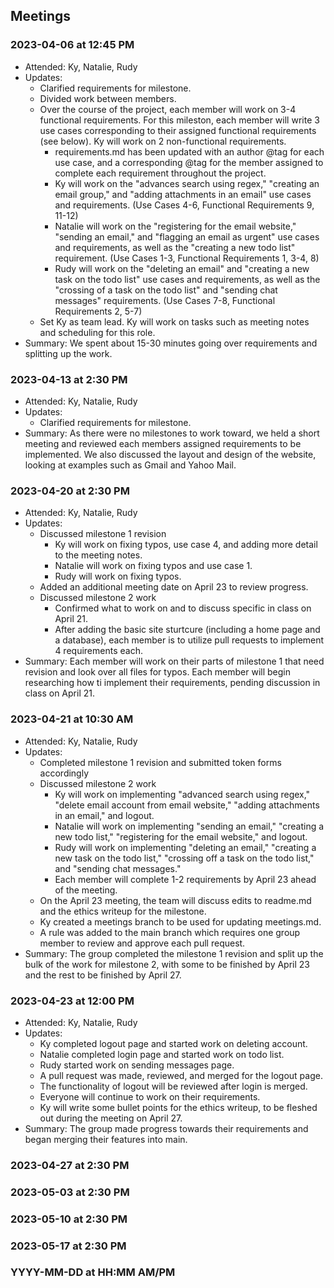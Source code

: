 ## Meetings

### 2023-04-06 at 12:45 PM
- Attended: Ky, Natalie, Rudy
- Updates:
  - Clarified requirements for milestone.
  - Divided work between members.
  - Over the course of the project, each member will work on 3-4 functional requirements. For this mileston, each member will write 3 use cases corresponding to their assigned functional requirements (see below). Ky will work on 2 non-functional requirements.
	- requirements.md has been updated with an author @tag for each use case, and a corresponding @tag for the member assigned to complete each requirement throughout the project.
    - Ky will work on the "advances search using regex," "creating an email group," and "adding attachments in an email" use cases and requirements. (Use Cases 4-6, Functional Requirements 9, 11-12)
    - Natalie will work on the "registering for the email website," "sending an email," and "flagging an email as urgent" use cases and requirements, as well as the "creating a new todo list" requirement. (Use Cases 1-3, Functional Requirements 1, 3-4, 8)
    - Rudy will work on the "deleting an email" and "creating a new task on the todo list" use cases and requirements, as well as the "crossing of a task on the todo list" and "sending chat messages" requirements. (Use Cases 7-8, Functional Requirements 2, 5-7)
  - Set Ky as team lead. Ky will work on tasks such as meeting notes and scheduling for this role.
- Summary: We spent about 15-30 minutes going over requirements and splitting up the work.

### 2023-04-13 at 2:30 PM
- Attended: Ky, Natalie, Rudy
- Updates:
  - Clarified requirements for milestone.
- Summary: As there were no milestones to work toward, we held a short meeting and reviewed each members assigned requirements to be implemented. We also discussed the layout and design of the website, looking at examples such as Gmail and Yahoo Mail.

### 2023-04-20 at 2:30 PM
- Attended: Ky, Natalie, Rudy
- Updates:
  - Discussed milestone 1 revision
	- Ky will work on fixing typos, use case 4, and adding more detail to the meeting notes.
	- Natalie will work on fixing typos and use case 1.
	- Rudy will work on fixing typos.
  - Added an additional meeting date on April 23 to review progress.
  - Discussed milestone 2 work
    - Confirmed what to work on and to discuss specific in class on April 21.
    - After adding the basic site sturtcure (including a home page and a database), each member is to utilize pull requests to implement 4 requirements each.
- Summary: Each member will work on their parts of milestone 1 that need revision and look over all files for typos. Each member will begin researching how ti implement their requirements, pending discussion in class on April 21.

### 2023-04-21 at 10:30 AM
- Attended: Ky, Natalie, Rudy
- Updates:
  - Completed milestone 1 revision and submitted token forms accordingly
  - Discussed milestone 2 work
    - Ky will work on implementing "advanced search using regex," "delete email account from email website," "adding attachments in an email," and logout.
    - Natalie will work on implementing "sending an email," "creating a new todo list," "registering for the email website," and logout.
    - Rudy will work on implementing "deleting an email," "creating a new task on the todo list," "crossing off a task on the todo list," and "sending chat messages."
    - Each member will complete 1-2 requirements by April 23 ahead of the meeting.
  - On the April 23 meeting, the team will discuss edits to readme.md and the ethics writeup for the milestone.
  - Ky created a meetings branch to be used for updating meetings.md.
  - A rule was added to the main branch which requires one group member to review and approve each pull request.
- Summary: The group completed the milestone 1 revision and split up the bulk of the work for milestone 2, with some to be finished by April 23 and the rest to be finished by April 27.

### 2023-04-23 at 12:00 PM
- Attended: Ky, Natalie, Rudy
- Updates:
  - Ky completed logout page and started work on deleting account.
  - Natalie completed login page and started work on todo list.
  - Rudy started work on sending messages page.
  - A pull request was made, reviewed, and merged for the logout page.
  - The functionality of logout will be reviewed after login is merged.
  - Everyone will continue to work on their requirements.
  - Ky will write some bullet points for the ethics writeup, to be fleshed out during the meeting on April 27.
- Summary: The group made progress towards their requirements and began merging their features into main.

### 2023-04-27 at 2:30 PM

### 2023-05-03 at 2:30 PM

### 2023-05-10 at 2:30 PM

### 2023-05-17 at 2:30 PM

### YYYY-MM-DD at HH:MM AM/PM
